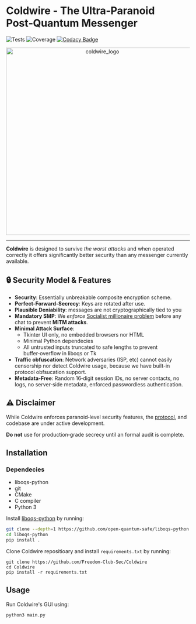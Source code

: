 # Coldwire - The Ultra‑Paranoid Post‑Quantum Messenger
![Tests](https://github.com/Freedom-Club-Sec/Coldwire-python/actions/workflows/tests.yml/badge.svg)  ![Coverage](https://coveralls.io/repos/github/Freedom-Club-Sec/Coldwire-python/badge.svg?branch=main) [![Codacy Badge](https://app.codacy.com/project/badge/Grade/1c34011b18284a3cb349ffe5415eea53)](https://app.codacy.com/gh/Freedom-Club-Sec/Coldwire-python/dashboard?utm_source=gh&utm_medium=referral&utm_content=&utm_campaign=Badge_grade)
<p align="center">
<img width="512" height="512" alt="coldwire_logo" src="https://github.com/user-attachments/assets/39dc58f4-c078-429a-8cc7-f489383c80ed" />
</p>

---

**Coldwire** is designed to survive *the worst attacks* and when operated correctly it offers significantly better security than any messenger currently available.

## 🔒 Security Model & Features
- **Security**: Essentially unbreakable composite encryption scheme.
- **Perfect-Forward-Secrecy**: Keys are rotated after use.
- **Plausible Deniability**: messages are not cryptographically tied to you
- **Mandatory SMP**: We *enforce* [Socialist millionaire problem](https://en.wikipedia.org/wiki/Socialist_millionaire_problem) before any chat to prevent **MiTM attacks**.  
- **Minimal Attack Surface**:  
  - Tkinter UI only, no embedded browsers nor HTML
  - Minimal Python dependecies
  - All untrusted inputs truncated to safe lengths to prevent buffer‑overflow in liboqs or Tk  
- **Traffic obfuscation**: Network adversaries (ISP, etc) cannot easily censorship nor detect Coldwire usage, because we have built-in protocol obfsucation support.
- **Metadata‑Free**: Random 16‑digit session IDs, no server contacts, no logs, no server‑side metadata, enforced passwordless authentication.

## ⚠️ Disclaimer
While Coldwire enforces paranoid‑level security features, the [protocol](https://github.com/Freedom-Club-Sec/Coldwire/blob/main/PROTOCOL.md), and codebase are under active development.

**Do not** use for production‑grade secrecy until an formal audit is complete.

## Installation
### Dependecies
- liboqs-python
- git
- CMake
- C compiler
- Python 3
  
Install [liboqs-python](https://github.com/open-quantum-safe/liboqs-python/) by running:
```sh
git clone --depth=1 https://github.com/open-quantum-safe/liboqs-python
cd liboqs-python
pip install .
```

Clone Coldwire repositioary and install `requirements.txt` by running:
```
git clone https://github.com/Freedom-Club-Sec/Coldwire
cd Coldwire
pip install -r requirements.txt
```

## Usage
Run Coldwire's GUI using:
```sh
python3 main.py
```
